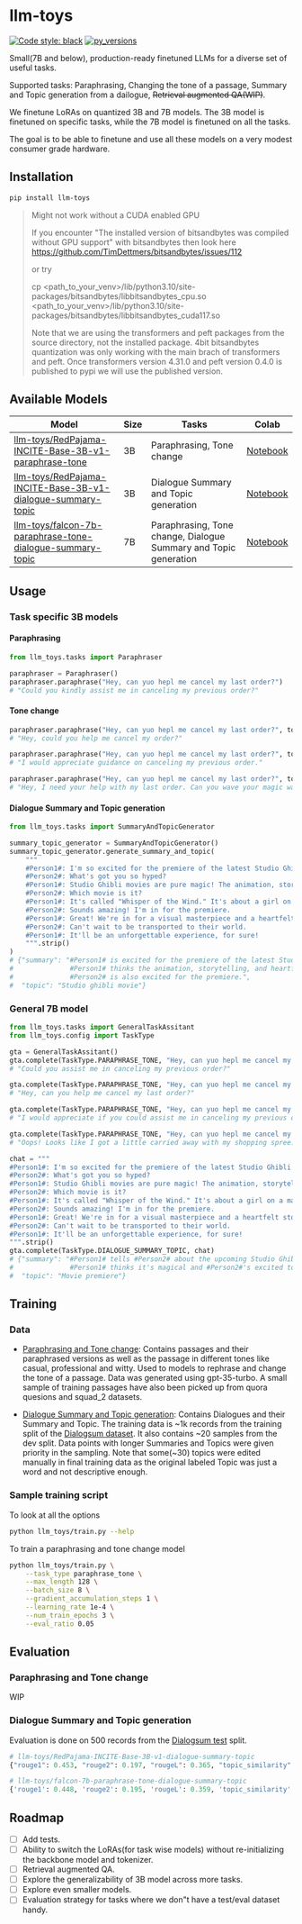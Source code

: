 # llm-toys

[![Code style: black](https://img.shields.io/badge/code%20style-black-000000.svg)](https://github.com/psf/black)
[![py\_versions](https://img.shields.io/badge/python-3.10%2B-blue)](https://pypi.org/project/llm-toys/)

Small(7B and below), production-ready finetuned LLMs for a diverse set of useful tasks.

Supported tasks: Paraphrasing, Changing the tone of a passage, Summary and Topic generation from a dailogue,
~~Retrieval augmented QA(WIP)~~.

We finetune LoRAs on quantized 3B and 7B models. The 3B model is finetuned on specific tasks, while the 7B model is
finetuned on all the tasks.

The goal is to be able to finetune and use all these models on a very modest consumer grade hardware.

## Installation

```bash
pip install llm-toys
```

> Might not work without a CUDA enabled GPU
>
> If you encounter "The installed version of bitsandbytes was compiled without GPU support" with bitsandbytes
> then look here https://github.com/TimDettmers/bitsandbytes/issues/112
>
> or try
>
> cp <path_to_your_venv>/lib/python3.10/site-packages/bitsandbytes/libbitsandbytes_cpu.so <path_to_your_venv>/lib/python3.10/site-packages/bitsandbytes/libbitsandbytes_cuda117.so 
>
> Note that we are using the transformers and peft packages from the source directory, 
> not the installed package. 4bit bitsandbytes quantization was only working with the 
> main brach of transformers and peft. Once transformers version 4.31.0 and peft version 0.4.0 is 
> published to pypi we will use the published version.

## Available Models

| Model | Size | Tasks | Colab |
| ----- | ---- | ----- | ----- |
| [llm-toys/RedPajama-INCITE-Base-3B-v1-paraphrase-tone](https://huggingface.co/llm-toys/RedPajama-INCITE-Base-3B-v1-paraphrase-tone) | 3B | Paraphrasing, Tone change | [Notebook](https://colab.research.google.com/drive/1MSl8IDLjs3rgEv8cPHbJLR8GHh2ucT3_) |
| [llm-toys/RedPajama-INCITE-Base-3B-v1-dialogue-summary-topic](https://huggingface.co/llm-toys/RedPajama-INCITE-Base-3B-v1-dialogue-summary-topic) | 3B | Dialogue Summary and Topic generation | [Notebook](https://colab.research.google.com/drive/1MSl8IDLjs3rgEv8cPHbJLR8GHh2ucT3_) |
| [llm-toys/falcon-7b-paraphrase-tone-dialogue-summary-topic](https://huggingface.co/llm-toys/falcon-7b-paraphrase-tone-dialogue-summary-topic) | 7B | Paraphrasing, Tone change, Dialogue Summary and Topic generation | [Notebook](https://colab.research.google.com/drive/1hhANNzQkxhrPIIrxtvf0WT_Ste8KrFjh#scrollTo=d6-OJJq_q5Qr) |

## Usage

### Task specific 3B models

#### Paraphrasing

```python
from llm_toys.tasks import Paraphraser

paraphraser = Paraphraser()
paraphraser.paraphrase("Hey, can yuo hepl me cancel my last order?")
# "Could you kindly assist me in canceling my previous order?"
```

#### Tone change

```python
paraphraser.paraphrase("Hey, can yuo hepl me cancel my last order?", tone="casual")
# "Hey, could you help me cancel my order?"

paraphraser.paraphrase("Hey, can yuo hepl me cancel my last order?", tone="professional")
# "I would appreciate guidance on canceling my previous order."

paraphraser.paraphrase("Hey, can yuo hepl me cancel my last order?", tone="witty")
# "Hey, I need your help with my last order. Can you wave your magic wand and make it disappear?"
```

#### Dialogue Summary and Topic generation

```python
from llm_toys.tasks import SummaryAndTopicGenerator

summary_topic_generator = SummaryAndTopicGenerator()
summary_topic_generator.generate_summary_and_topic(
    """
    #Person1#: I'm so excited for the premiere of the latest Studio Ghibli movie!
    #Person2#: What's got you so hyped?
    #Person1#: Studio Ghibli movies are pure magic! The animation, storytelling, everything is incredible.
    #Person2#: Which movie is it?
    #Person1#: It's called "Whisper of the Wind." It's about a girl on a magical journey to save her village.
    #Person2#: Sounds amazing! I'm in for the premiere.
    #Person1#: Great! We're in for a visual masterpiece and a heartfelt story.
    #Person2#: Can't wait to be transported to their world.
    #Person1#: It'll be an unforgettable experience, for sure!
    """.strip()
)
# {"summary": "#Person1# is excited for the premiere of the latest Studio Ghibli movie.
#              #Person1# thinks the animation, storytelling, and heartfelt story will be unforgettable.
#              #Person2# is also excited for the premiere.",
#  "topic": "Studio ghibli movie"}
```

### General 7B model

```python
from llm_toys.tasks import GeneralTaskAssitant
from llm_toys.config import TaskType

gta = GeneralTaskAssitant()
gta.complete(TaskType.PARAPHRASE_TONE, "Hey, can yuo hepl me cancel my last order?")
# "Could you assist me in canceling my previous order?"

gta.complete(TaskType.PARAPHRASE_TONE, "Hey, can yuo hepl me cancel my last order?", tone="casual")
# "Hey, can you help me cancel my last order?"

gta.complete(TaskType.PARAPHRASE_TONE, "Hey, can yuo hepl me cancel my last order?", tone="professional")
# "I would appreciate if you could assist me in canceling my previous order."

gta.complete(TaskType.PARAPHRASE_TONE, "Hey, can yuo hepl me cancel my last order?", tone="witty")
# "Oops! Looks like I got a little carried away with my shopping spree. Can you help me cancel my last order?"

chat = """
#Person1#: I'm so excited for the premiere of the latest Studio Ghibli movie!
#Person2#: What's got you so hyped?
#Person1#: Studio Ghibli movies are pure magic! The animation, storytelling, everything is incredible.
#Person2#: Which movie is it?
#Person1#: It's called "Whisper of the Wind." It's about a girl on a magical journey to save her village.
#Person2#: Sounds amazing! I'm in for the premiere.
#Person1#: Great! We're in for a visual masterpiece and a heartfelt story.
#Person2#: Can't wait to be transported to their world.
#Person1#: It'll be an unforgettable experience, for sure!
""".strip()
gta.complete(TaskType.DIALOGUE_SUMMARY_TOPIC, chat)
# {"summary": "#Person1# tells #Person2# about the upcoming Studio Ghibli movie.
#              #Person1# thinks it's magical and #Person2#'s excited to watch it.",
#  "topic": "Movie premiere"}
```

## Training

### Data

- [Paraphrasing and Tone change](data/paraphrase_tone.json): Contains passages and their paraphrased versions as well
as the passage in different tones like casual, professional and witty. Used to models to rephrase and change the
tone of a passage. Data was generated using gpt-35-turbo. A small sample of training passages have also been picked
up from quora quesions and squad_2 datasets.

- [Dialogue Summary and Topic generation](data/dialogue_summary_topic.json): Contains Dialogues and their Summary
and Topic. The training data is ~1k records from the training split of the
[Dialogsum dataset](https://github.com/cylnlp/dialogsum). It also contains ~20 samples from the dev split.
Data points with longer Summaries and Topics were given priority in the sampling. Note that some(~30) topics
were edited manually in final training data as the original labeled Topic was just a word and not descriptive enough.

### Sample training script

To look at all the options

```bash
python llm_toys/train.py --help
```

To train a paraphrasing and tone change model

```bash
python llm_toys/train.py \
    --task_type paraphrase_tone \
    --max_length 128 \
    --batch_size 8 \
    --gradient_accumulation_steps 1 \
    --learning_rate 1e-4 \
    --num_train_epochs 3 \
    --eval_ratio 0.05
```

## Evaluation

### Paraphrasing and Tone change

WIP

### Dialogue Summary and Topic generation

Evaluation is done on 500 records from the [Dialogsum test](https://github.com/cylnlp/dialogsum/tree/main/DialogSum_Data)
split.

```python
# llm-toys/RedPajama-INCITE-Base-3B-v1-dialogue-summary-topic
{"rouge1": 0.453, "rouge2": 0.197, "rougeL": 0.365, "topic_similarity": 0.888}

# llm-toys/falcon-7b-paraphrase-tone-dialogue-summary-topic
{'rouge1': 0.448, 'rouge2': 0.195, 'rougeL': 0.359, 'topic_similarity': 0.886}
```

## Roadmap

- [ ] Add tests.
- [ ] Ability to switch the LoRAs(for task wise models) without re-initializing the backbone model and tokenizer.
- [ ] Retrieval augmented QA.
- [ ] Explore the generalizability of 3B model across more tasks.
- [ ] Explore even smaller models.
- [ ] Evaluation strategy for tasks where we don"t have a test/eval dataset handy.

